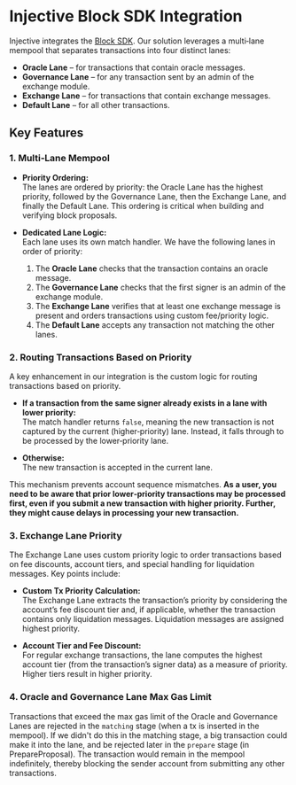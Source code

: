 # Injective Block SDK Integration

Injective integrates the [Block SDK](https://github.com/InjectiveLabs/block-sdk). Our solution leverages a multi‑lane mempool that separates transactions into four distinct lanes:

- **Oracle Lane** – for transactions that contain oracle messages.
- **Governance Lane** – for any transaction sent by an admin of the exchange module.
- **Exchange Lane** – for transactions that contain exchange messages.
- **Default Lane** – for all other transactions.

## Key Features

### 1. Multi‑Lane Mempool

- **Priority Ordering:**  
  The lanes are ordered by priority: the Oracle Lane has the highest priority, followed by the Governance Lane, then the Exchange Lane, and finally the Default Lane. This ordering is critical when building and verifying block proposals.

- **Dedicated Lane Logic:**  
  Each lane uses its own match handler. We have the following lanes in order of priority:
  1. The **Oracle Lane** checks that the transaction contains an oracle message.
  2. The **Governance Lane** checks that the first signer is an admin of the exchange module.
  3. The **Exchange Lane** verifies that at least one exchange message is present and orders transactions using custom fee/priority logic.
  4. The **Default Lane** accepts any transaction not matching the other lanes.

### 2. Routing Transactions Based on Priority

A key enhancement in our integration is the custom logic for routing transactions based on priority.

- **If a transaction from the same signer already exists in a lane with lower priority:**  
  The match handler returns `false`, meaning the new transaction is not captured by the current (higher‑priority) lane. Instead, it falls through to be processed by the lower‑priority lane.

- **Otherwise:**  
  The new transaction is accepted in the current lane.

This mechanism prevents account sequence mismatches. **As a user, you need to be aware that prior lower‑priority transactions may be processed first, even if you submit a new transaction with higher priority. Further, they might cause delays in processing your new transaction.**

### 3. Exchange Lane Priority

The Exchange Lane uses custom priority logic to order transactions based on fee discounts, account tiers, and special handling for liquidation messages. Key points include:

- **Custom Tx Priority Calculation:**  
  The Exchange Lane extracts the transaction’s priority by considering the account’s fee discount tier and, if applicable, whether the transaction contains only liquidation messages. Liquidation messages are assigned highest priority.

- **Account Tier and Fee Discount:**  
  For regular exchange transactions, the lane computes the highest account tier (from the transaction’s signer data) as a measure of priority. Higher tiers result in higher priority.

### 4. Oracle and Governance Lane Max Gas Limit

Transactions that exceed the max gas limit of the Oracle and Governance Lanes 
are rejected in the `matching` stage (when a tx is inserted in the mempool). If 
we didn't do this in the matching stage, a big transaction could make it into the 
lane, and be rejected later in the `prepare` stage (in PrepareProposal). The 
transaction would remain in the mempool indefinitely, thereby blocking the sender 
account from submitting any other transactions.